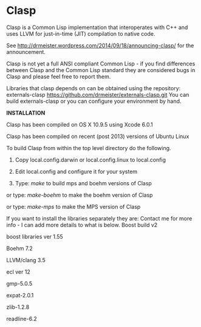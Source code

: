 Clasp
===============
Clasp is a Common Lisp implementation that interoperates with C++ and uses LLVM for just-in-time (JIT) compilation to native code.

See http://drmeister.wordpress.com/2014/09/18/announcing-clasp/ for the announcement.

Clasp is not yet a full ANSI compliant Common Lisp - if you find differences between Clasp and the Common Lisp standard they are considered bugs in Clasp and please feel free to report them.

Libraries that clasp depends on can be obtained using the repository: externals-clasp
https://github.com/drmeister/externals-clasp.git
You can build externals-clasp or you can configure your environment by hand.

**INSTALLATION**

Clasp has been compiled on OS X 10.9.5 using Xcode 6.0.1

Clasp has been compiled on recent (post 2013) versions of Ubuntu Linux

To build Clasp from within the top level directory do the following.

1) Copy local.config.darwin or local.config.linux to local.config

2) Edit local.config and configure it for your system

3) Type: _make_   to build mps and boehm versions of Clasp 

or type: _make-boehm_   to make the boehm version of Clasp

or type: _make-mps_     to make the MPS version of Clasp

If you want to install the libraries separately they are:
Contact me for more info - I can add more details to what is below.
Boost build v2<p>
boost libraries ver 1.55<p>
Boehm 7.2<p>
LLVM/clang 3.5<p>
ecl ver 12<p>
gmp-5.0.5<p>
expat-2.0.1<p>
zlib-1.2.8<p>
readline-6.2<p>
                                                                                                        
